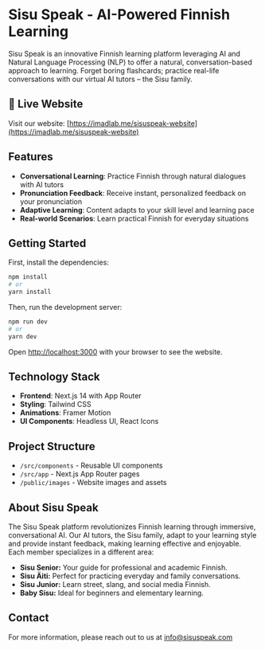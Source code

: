 # Sisu Speak - AI-Powered Finnish Learning

Sisu Speak is an innovative Finnish learning platform leveraging AI and Natural Language Processing (NLP) to offer a natural, conversation-based approach to learning. Forget boring flashcards; practice real-life conversations with our virtual AI tutors – the Sisu family.

## 🚀 Live Website

Visit our website: [https://imadlab.me/sisuspeak-website](https://imadlab.me/sisuspeak-website)

## Features

- **Conversational Learning**: Practice Finnish through natural dialogues with AI tutors
- **Pronunciation Feedback**: Receive instant, personalized feedback on your pronunciation
- **Adaptive Learning**: Content adapts to your skill level and learning pace
- **Real-world Scenarios**: Learn practical Finnish for everyday situations

## Getting Started

First, install the dependencies:

```bash
npm install
# or
yarn install
```

Then, run the development server:

```bash
npm run dev
# or
yarn dev
```

Open [http://localhost:3000](http://localhost:3000) with your browser to see the website.

## Technology Stack

- **Frontend**: Next.js 14 with App Router
- **Styling**: Tailwind CSS
- **Animations**: Framer Motion
- **UI Components**: Headless UI, React Icons

## Project Structure

- `/src/components` - Reusable UI components
- `/src/app` - Next.js App Router pages
- `/public/images` - Website images and assets

## About Sisu Speak

The Sisu Speak platform revolutionizes Finnish learning through immersive, conversational AI. Our AI tutors, the Sisu family, adapt to your learning style and provide instant feedback, making learning effective and enjoyable. Each member specializes in a different area:

- **Sisu Senior:** Your guide for professional and academic Finnish.
- **Sisu Äiti:** Perfect for practicing everyday and family conversations.
- **Sisu Junior:** Learn street, slang, and social media Finnish.
- **Baby Sisu:** Ideal for beginners and elementary learning.

## Contact

For more information, please reach out to us at [info@sisuspeak.com](mailto:info@sisuspeak.com)
